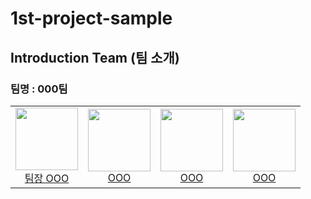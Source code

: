 # 1st-project-sample
## Introduction Team (팀 소개)
### 팀명 : 000팀
<table align="center">
  <tbody>
    <tr>
      <td align="center">
        <div>
          <img src="이미지 주소 경로"width="100px;"height="100px;" alt=""/>
           <a href="https://github.com/{깃헙주소}"><div align=center>팀장 OOO</div></a>
        </div>
      </td>
      <td align="center">
        <div>
          <img src="이미지 주소 경로"width="100px;"height="100px;" alt=""/>
          <a href="https://github.com/2kilometer"><div align=center>OOO</div></a>
        </div>
      </td>
      <td align="center">
        <div>
          <img src="이미지 주소 경로"width="100px;"height="100px;" alt=""/>
            <a href="https://github.com/{깃헙주소}"><div align=center>OOO</div></a>
        </div>
      </td>
      <td align="center">
        <div>
          <img src="이미지 주소 경로"width="100px;"height="100px;" alt=""/>
          <a href="https://github.com/{깃헙주소}"><div align=center>OOO</div></a>
        </div>
      </td>
    </tr>
  </tbody>
</table>

<br><br><br>



